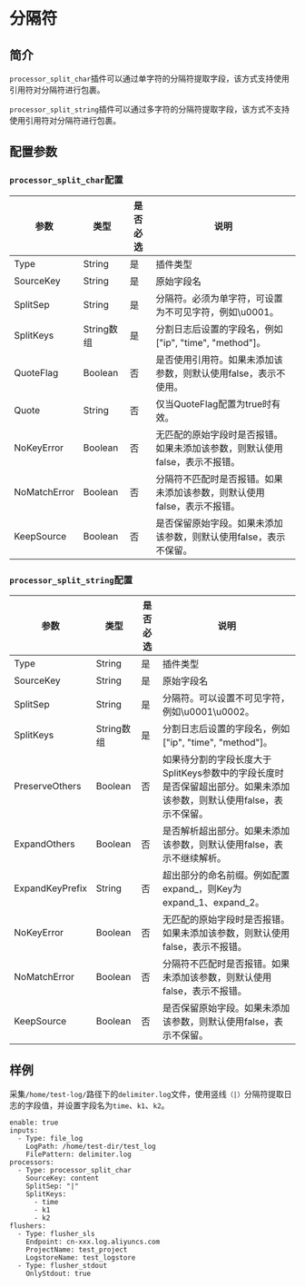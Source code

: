 # 分隔符

## 简介

`processor_split_char`插件可以通过单字符的分隔符提取字段，该方式支持使用引用符对分隔符进行包裹。

`processor_split_string`插件可以通过多字符的分隔符提取字段，该方式不支持使用引用符对分隔符进行包裹。

## 配置参数

### `processor_split_char`配置

| 参数           | 类型       | 是否必选 | 说明                                       |
| ------------ | -------- | ---- | ---------------------------------------- |
| Type         | String   | 是    | 插件类型                                     |
| SourceKey    | String   | 是    | 原始字段名                                    |
| SplitSep     | String   | 是    | 分隔符。必须为单字符，可设置为不可见字符，例如\u0001。           |
| SplitKeys    | String数组 | 是    | 分割日志后设置的字段名，例如\["ip", "time", "method"]。 |
| QuoteFlag    | Boolean  | 否    | 是否使用引用符。如果未添加该参数，则默认使用false，表示不使用。       |
| Quote        | String   | 否    | 仅当QuoteFlag配置为true时有效。                   |
| NoKeyError   | Boolean  | 否    | 无匹配的原始字段时是否报错。如果未添加该参数，则默认使用false，表示不报错。 |
| NoMatchError | Boolean  | 否    | 分隔符不匹配时是否报错。如果未添加该参数，则默认使用false，表示不报错。   |
| KeepSource   | Boolean  | 否    | 是否保留原始字段。如果未添加该参数，则默认使用false，表示不保留。      |

### `processor_split_string`配置

| 参数              | 类型       | 是否必选 | 说明                                                                |
| --------------- | -------- | ---- | ----------------------------------------------------------------- |
| Type            | String   | 是    | 插件类型                                                              |
| SourceKey       | String   | 是    | 原始字段名                                                             |
| SplitSep        | String   | 是    | 分隔符。可以设置不可见字符，例如\u0001\u0002。                                     |
| SplitKeys       | String数组 | 是    | 分割日志后设置的字段名，例如\["ip", "time", "method"]。                          |
| PreserveOthers  | Boolean  | 否    | 如果待分割的字段长度大于SplitKeys参数中的字段长度时是否保留超出部分。如果未添加该参数，则默认使用false，表示不保留。 |
| ExpandOthers    | Boolean  | 否    | 是否解析超出部分。如果未添加该参数，则默认使用false，表示不继续解析。                             |
| ExpandKeyPrefix | String   | 否    | 超出部分的命名前缀。例如配置expand\_，则Key为expand\_1、expand\_2。                  |
| NoKeyError      | Boolean  | 否    | 无匹配的原始字段时是否报错。如果未添加该参数，则默认使用false，表示不报错。                          |
| NoMatchError    | Boolean  | 否    | 分隔符不匹配时是否报错。如果未添加该参数，则默认使用false，表示不报错。                            |
| KeepSource      | Boolean  | 否    | 是否保留原始字段。如果未添加该参数，则默认使用false，表示不保留。                               |

## 样例

采集`/home/test-log/`路径下的`delimiter.log`文件，使用竖线`（|）`分隔符提取日志的字段值，并设置字段名为`time`、`k1`、`k2`。

```
enable: true
inputs:
  - Type: file_log
    LogPath: /home/test-dir/test_log
    FilePattern: delimiter.log
processors:
  - Type: processor_split_char
    SourceKey: content
    SplitSep: "|"
    SplitKeys:
      - time
      - k1
      - k2
flushers:
  - Type: flusher_sls
    Endpoint: cn-xxx.log.aliyuncs.com
    ProjectName: test_project
    LogstoreName: test_logstore
  - Type: flusher_stdout
    OnlyStdout: true
```

